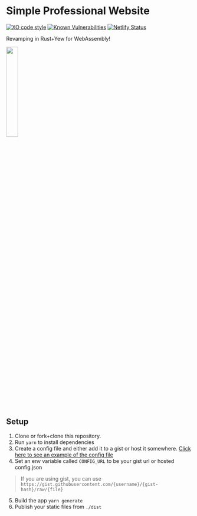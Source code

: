 # Simple Professional Website

[![XO code style](https://img.shields.io/badge/code_style-XO-5ed9c7.svg)](https://github.com/xojs/xo)
[![Known Vulnerabilities](https://snyk.io/test/github/mbround18/showcase-yourself/badge.svg?targetFile=package.json)](https://snyk.io/test/github/mbround18/showcase-yourself?targetFile=package.json)
[![Netlify Status](https://api.netlify.com/api/v1/badges/ca22d859-17fc-4007-9250-74881b51811b/deploy-status)](https://app.netlify.com/sites/silly-edison-e92c70/deploys)

Revamping in Rust+Yew for WebAssembly! 

<img width="25%" src="https://external-content.duckduckgo.com/iu/?u=https%3A%2F%2Fcdn.pixabay.com%2Fphoto%2F2016%2F01%2F20%2F10%2F52%2Fmaintenance-1151312_960_720.png&f=1&nofb=1" />


## Setup

1. Clone or fork+clone this repository.
2. Run `yarn` to install dependencies
3. Create a config file and either add it to a gist or host it somewhere. [Click here to see an example of the config file](https://gist.github.com/mbround18/d325e49f21e4d99a1ceea988458fc897)
4. Set an env variable called `CONFIG_URL` to be your gist url or hosted config.json

  > If you are using gist, you can use `https://gist.githubusercontent.com/{username}/{gist-hash}/raw/{file}`

5. Build the app `yarn generate`
6. Publish your static files from `./dist`
